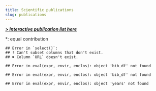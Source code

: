 ```yaml
---
title: Scientific publications
slug: publications
---
```


[***> Interactive publication list here***](/publication)

&#42;: equal contribution






```
## Error in `select()`:
## ! Can't subset columns that don't exist.
## ✖ Column `URL` doesn't exist.
```




```
## Error in eval(expr, envir, enclos): object 'bib_df' not found
```

```
## Error in eval(expr, envir, enclos): object 'bib_df' not found
```

```
## Error in eval(expr, envir, enclos): object 'years' not found
```
